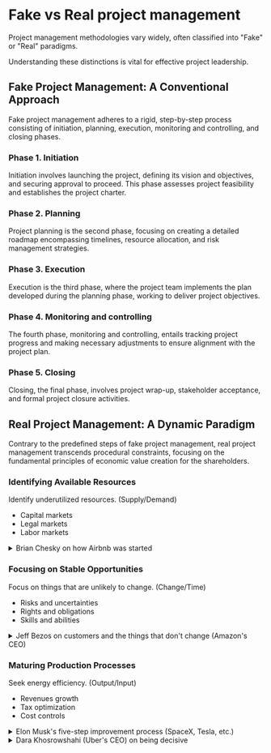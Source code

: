 # Fake vs Real project management

Project management methodologies vary widely, often classified into "Fake" or "Real" paradigms.

Understanding these distinctions is vital for effective project leadership.

## Fake Project Management: A Conventional Approach

Fake project management adheres to a rigid, step-by-step process consisting of initiation, planning, execution, monitoring and controlling, and closing phases.

### Phase 1. Initiation

Initiation involves launching the project, defining its vision and objectives, and securing approval to proceed. This phase assesses project feasibility and establishes the project charter.

### Phase 2. Planning

Project planning is the second phase, focusing on creating a detailed roadmap encompassing timelines, resource allocation, and risk management strategies.

### Phase 3. Execution

Execution is the third phase, where the project team implements the plan developed during the planning phase, working to deliver project objectives.

### Phase 4. Monitoring and controlling

The fourth phase, monitoring and controlling, entails tracking project progress and making necessary adjustments to ensure alignment with the project plan.

### Phase 5. Closing

Closing, the final phase, involves project wrap-up, stakeholder acceptance, and formal project closure activities.

## Real Project Management: A Dynamic Paradigm

Contrary to the predefined steps of fake project management, real project management transcends procedural constraints, focusing on the fundamental principles of economic value creation for the shareholders.

### Identifying Available Resources

Identify underutilized resources. (Supply/Demand)

- Capital markets
- Legal markets
- Labor markets

<details>
  <summary>
    Brian Chesky on how Airbnb was started
  </summary>

https://github.com/julienreszka/julienreszka/assets/8984570/0d97aa2d-e699-468f-a92d-b74d1d2f533f

  <audio controls>
    <source 
      src="media/Brian-Chesky-how-Airbnb-was-started.mp3" 
      type="audio/mpeg"
    >
  </audio>
  <p>
  
    So I had this moment, I'm sure all of us have these moments in our life where we make a change and everything changes after that. 
  
    I quit my job and I put everything, I have an old Honda Civic, I put everything I own in the back seat and the trunk of old Honda Civic, including a rolled up foam mattress. 
    I have a thousand hours of the bank and I called Joe and I said, I'm coming to San Francisco. 
    It turns out that Joe said, well, the rent is $1,150. So I actually can't pay rent. 
    It turns out that weekend, this international sign conference is coming to San Francisco. 
    We go to the conference website and notice that all the hotels and the conference website are sold out. 
    Then we had this idea, we said, well, what if we just turned our house into a bed and breakfast for the sign conference? 
    Unfortunately, I don't have any beds, but Joe had three air beds. 
    We pulled the air beds out of the closet. We inflated three air beds. We called it the air bed and breakfast.
  </p>
</details>

### Focusing on Stable Opportunities

Focus on things that are unlikely to change. (Change/Time)

- Risks and uncertainties
- Rights and obligations
- Skills and abilities

<details>
  <summary>
  Jeff Bezos on customers and the things that don't change (Amazon's CEO)
  </summary>

https://github.com/julienreszka/julienreszka/assets/8984570/1b5ca58d-f29e-457b-98a4-086012f4c442

  <audio controls>
    <source 
      src="media/Jeff-Bezos-speaks-on-customers-and-the-things-that-don-t-change.mp3" 
      type="audio/mpeg"
    >
  </audio>
  <p>

    I get asked a very interesting question from time to time that I like and I enjoy and I answer and I play with; and the question is, Jeff, what's going to change over the next 10 years?
    And that's a fun dinner conversation.

    I'll tell you, there's an even more important question that I almost never get asked. And that is: what's not going to change over the next 10 years?

    And the reason that question is so important is you can build your plans around those things.

    So at Amazon, I know for a fact, customers are going to want low prices 10 years from now. That's not going to change.
    Customers are going to want fast delivery.
    They're going to want big selection.

    So all the energy we put into those things will continue to pay dividends.

    It is impossible to imagine a customer coming to me 10 years from now saying, Jeff, I love Amazon, I just wish you delivered a little more slowly.

    Or I love Amazon. I just wish the prices were a little higher.

    It's not going to happen.

    And so when you can figure out the things that are going to remain true under almost all circumstances, then you can put energy into them.

  </p>
</details>

### Maturing Production Processes

Seek energy efficiency. (Output/Input)

- Revenues growth
- Tax optimization
- Cost controls

<details>
  <summary>
    Elon Musk's five-step improvement process (SpaceX, Tesla, etc.)
  </summary>

https://github.com/julienreszka/julienreszka/assets/8984570/65713812-b224-41f8-af23-923cfc7ab116

  <audio controls>
    <source 
      src="media/Elon-Musk-Five-Step-Improvement-Process.mp3" 
      type="audio/mpeg"
    >
  </audio>
  <p>

    Everyone's wrong, no matter who you are, everyone's wrong, some of the time.

    The most common error of a smart engineer is to optimize a thing that should not exist. Why would people do that? Well, everyone's been trained in high school and college that you gotta answer the questions, convergent logic. So you can't tell the professor your question is dumb. You'll get a bad grade. You have to answer the question. So everyone's basically without knowing it, they got like mental straight jacket on. They'll work on optimizing the thing that should simply not exist. Just make your requirements less dumb.

    Your requirements are definitely dumb. It does not matter who gave them to you. It's particularly dangerous if a smart person gave you the requirements because you might not question them enough. No matter who you are, everyone's wrong, some of the time.

    Then try very hard to delete the part or process. This is actually very important. If you are not occasionally adding things back in, you are not deleting enough.

    The bias tends to be very strongly towards, let's add this part or process step in case we need it. But you can basically make in case arguments for so many things.

    Only the third step is simplify or optimize.

    Finally, you get to step four, which is accelerate cycle time.
    You're moving too slowly. Go faster. But don't go faster until you have worked on the other three things first.

    And then the final step is automate.

    Now, I have personally made the mistake of going backwards on all five steps. Multiple times. I automated, accelerated, simplified, and then deleted.

  </p>
</details>

<details>
  <summary>
    Dara Khosrowshahi (Uber's CEO) on being decisive
  </summary>

  <audio controls>
    <source 
      src="media/Dara-Khosrowshahi-on-being-decisive.mp3" 
      type="audio/mpeg"
    >
  </audio>
  <p>

    This is not the first tough time for Uber. And the much tougher time, frankly, was post pandemic. Our mobility business, which was our cash cow, lost 85% of its volume, overnight, within the context that we were losing two and a half billion dollars anyway.

    We were deeply unprofitable.

    And I was like, all right, let's go. And I took input, but I started leading, and this is not something that you do all the time, because you want your team involved.

    You got to be top down, you've got a solve for speed, and you've got to solve for decisiveness.

    Because even if you're decisive, you make a decision that's 20% off, it's better than being indecisive and not doing anything.

  </p>
</details>
